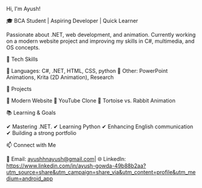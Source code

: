  Hi, I'm Ayush!

🎓 BCA Student | Aspiring Developer | Quick Learner

Passionate about .NET, web development, and animation. Currently working on a modern website project and improving my skills in C#, multimedia, and OS concepts.

🚀 Tech Skills

🔹 Languages: C#, .NET, HTML, CSS, python 
🔹 Other: PowerPoint Animations, Krita (2D Animation), Research

📌 Projects

🔹 Modern Website
🔹 YouTube Clone 
🔹 Tortoise vs. Rabbit Animation

📚 Learning & Goals

✔ Mastering .NET.
✔ Learning Python 
✔ Enhancing English communication
✔ Building a strong portfolio

📫 Connect with Me

📧 Email: ayushhnayush@gmail.com| 🌐 LinkedIn: https://www.linkedin.com/in/ayush-gowda-49b88b2aa?utm_source=share&utm_campaign=share_via&utm_content=profile&utm_medium=android_app


<!---
Aayushgowda/Aayushgowda is a ✨ special ✨ repository because its `README.md` (this file) appears on your GitHub profile.
You can click the Preview link to take a look at your changes.
--->
